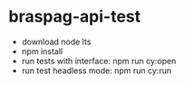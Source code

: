 # braspag-api-test

- download node lts
- npm install
- run tests with interface: npm run cy:open
- run test headless mode: npm run cy:run
